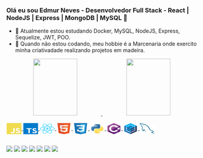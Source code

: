 ### Olá eu sou Edmur Neves - Desenvolvedor Full Stack - React | NodeJS | Express | MongoDB | MySQL 👋

- 🌱 Atualmente estou estudando Docker, MySQL, NodeJS, Express, Sequelize, JWT, POO.
- 🌱 Quando não estou codando, meu hobbie é a Marcenaria onde exercito minha criativadade realizando projetos em madeira.


<div align="center">
  <a href="https://github.com/edmurneves">
  <img height="150em" width ="48%" src="https://github-readme-stats.vercel.app/api?username=edmurneves&show_icons=true&theme=dracula&include_all_commits=true&count_private=true"/>
  <img height="150em" width ="48%"src="https://github-readme-stats.vercel.app/api/top-langs/?username=edmurneves&layout=compact&langs_count=7&theme=dracula"/>
</div>
  
<div style="display: inline_block"><br>
  <img align="center" alt="Rafa-Js" height="30" width="40" src="https://raw.githubusercontent.com/devicons/devicon/master/icons/javascript/javascript-plain.svg">
  <img align="center" alt="Ed-Ts" height="30" width="40" src="https://raw.githubusercontent.com/devicons/devicon/master/icons/typescript/typescript-plain.svg">
  <img align="center" alt="Ed-React" height="30" width="40" src="https://raw.githubusercontent.com/devicons/devicon/master/icons/react/react-original.svg">
  <img align="center" alt="Ed-HTML" height="30" width="40" src="https://raw.githubusercontent.com/devicons/devicon/master/icons/html5/html5-original.svg">
  <img align="center" alt="Ed-CSS" height="30" width="40" src="https://raw.githubusercontent.com/devicons/devicon/master/icons/css3/css3-original.svg">
  <img align="center" alt="Ed-Python" height="30" width="40" src="https://raw.githubusercontent.com/devicons/devicon/master/icons/python/python-original.svg">
  <img align="center" alt="Ed-Csharp" height="30" width="40" src="https://raw.githubusercontent.com/devicons/devicon/master/icons/csharp/csharp-original.svg">
  <img align="center" alt="Ed-sequelize" height="30" width="40" src="https://raw.githubusercontent.com/devicons/devicon/master/icons/sequelize/sequelize-original.svg">
  <img align="center" alt="Ed-mysql" height="30" width="40" src="https://raw.githubusercontent.com/devicons/devicon/master/icons/mysql/mysql-original.svg">  
  
</div>

 ##
  
<div> 
  <a href="https://www.youtube.com/channel/UCzx_C8K--gg1Jp2dqSozNlg" target="_blank"><img src="https://img.shields.io/badge/YouTube-FF0000?style=for-the-badge&logo=youtube&logoColor=white" target="_blank"></a>
  <a href="https://instagram.com/edmurneves" target="_blank"><img src="https://img.shields.io/badge/-Instagram-%23E4405F?style=for-the-badge&logo=instagram&logoColor=white" target="_blank"></a>
 	<a href="https://www.twitch.tv/rafaballerinii" target="_blank"><img src="https://img.shields.io/badge/Twitch-9146FF?style=for-the-badge&logo=twitch&logoColor=white" target="_blank"></a>
 <a href="https://discord.gg/wagxzStdcR" target="_blank"><img src="https://img.shields.io/badge/Discord-7289DA?style=for-the-badge&logo=discord&logoColor=white" target="_blank"></a> 
  <a href = "mailto:edmurneves@gmail.com"><img src="https://img.shields.io/badge/-Gmail-%23333?style=for-the-badge&logo=gmail&logoColor=white" target="_blank"></a>
  <a href="https://www.linkedin.com/in/edmurneves/" target="_blank"><img src="https://img.shields.io/badge/-LinkedIn-%230077B5?style=for-the-badge&logo=linkedin&logoColor=white" target="_blank"></a>
   <a href = "mailto:edmurneves@gmail.com"><img src="https://img.shields.io/badge/-Yahoo-%230077B5?style=for-the-badge&logo=Yahoo&logoColor=white" target="_blank"></a> 
 
  
</div>
